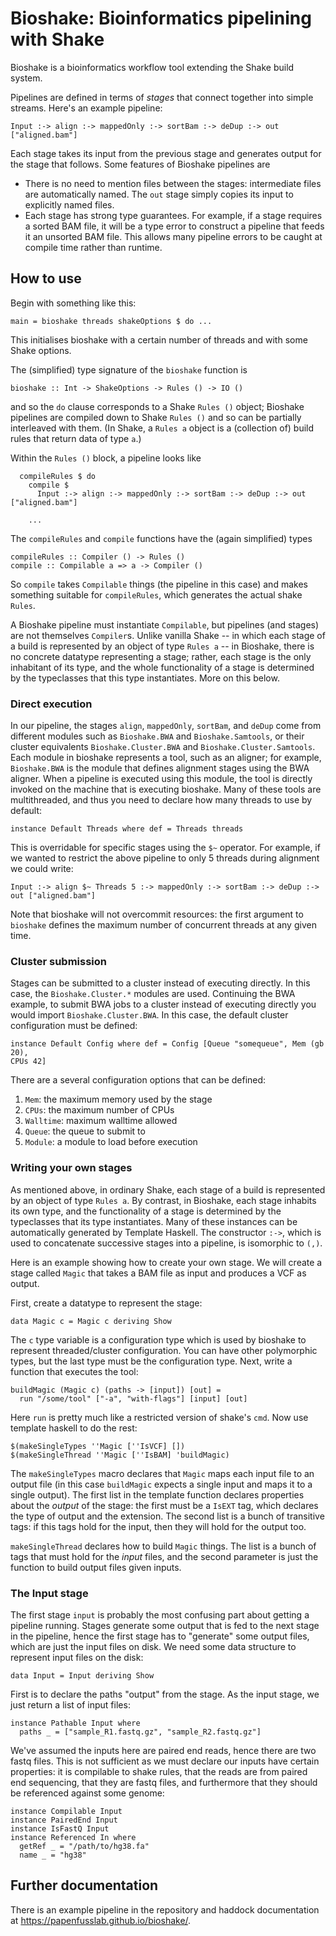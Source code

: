 # Bioshake: Bioinformatics pipelining with Shake

Bioshake is a bioinformatics workflow tool extending the Shake build system.

Pipelines are defined in terms of
_stages_ that connect together into simple streams. Here's an example pipeline:

    Input :-> align :-> mappedOnly :-> sortBam :-> deDup :-> out ["aligned.bam"]

Each stage takes its input from the previous stage and generates
output for the stage that follows. Some features of Bioshake pipelines are

-   There is no need to mention files between
    the stages: intermediate files are automatically named. The `out` stage 
    simply copies its input to explicitly named files. 
-   Each stage has strong type guarantees. For example, if a stage
    requires a sorted BAM file, it will be a type error to construct a pipeline that
    feeds it an unsorted BAM file. This allows many pipeline errors to be caught at
    compile time rather than runtime.

## How to use

Begin with something like this:

    main = bioshake threads shakeOptions $ do ...
    
This initialises bioshake with a certain number of threads and with some Shake
options. 

The (simplified) type signature of the `bioshake` function  is

    bioshake :: Int -> ShakeOptions -> Rules () -> IO ()
    
and so the `do` clause corresponds to a Shake `Rules ()` object; 
Bioshake pipelines are compiled down to Shake `Rules ()` and so can be partially
interleaved with them. (In Shake, a `Rules a` object is a (collection of) build rules that return data of type `a`.) 

Within the `Rules ()` block, a pipeline looks like

      compileRules $ do
        compile $ 
          Input :-> align :-> mappedOnly :-> sortBam :-> deDup :-> out ["aligned.bam"]
          
        ...

The `compileRules` and `compile` functions have the (again simplified) types

    compileRules :: Compiler () -> Rules ()
    compile :: Compilable a => a -> Compiler () 

So `compile` takes `Compilable` things (the pipeline in this case) and
makes something suitable for `compileRules`, which generates the actual shake
`Rules`.

A Bioshake pipeline must instantiate `Compilable`, but pipelines 
(and stages) are not themselves `Compiler`s. Unlike vanilla Shake -- in which
each stage of a build is represented by an object of type `Rules a` -- 
in Bioshake, there is no concrete datatype representing a stage; rather, 
each stage is the only inhabitant of its type, and the whole functionality 
of a stage is determined by the typeclasses that this type instantiates.
More on this below.

### Direct execution

In our pipeline, the stages `align`, `mappedOnly`, `sortBam`, and
`deDup` come from different modules such as `Bioshake.BWA` and
`Bioshake.Samtools`, or their cluster equivalents `Bioshake.Cluster.BWA` and
`Bioshake.Cluster.Samtools`. 
Each module in bioshake represents a tool, such as an aligner; for example, 
`Bioshake.BWA` is the module that defines alignment stages using the BWA aligner.
When a pipeline is executed using this module, the tool is directly invoked on
the machine that is executing bioshake. Many of these tools are multithreaded,
and thus you need to declare how many threads to use by default:

    instance Default Threads where def = Threads threads

This is overridable for specific stages using the `$~` operator. For example, if
we wanted to restrict the above pipeline to only 5 threads during alignment we
could write:

    Input :-> align $~ Threads 5 :-> mappedOnly :-> sortBam :-> deDup :-> out ["aligned.bam"]
    
Note that bioshake will not overcommit resources: the first argument to
`bioshake` defines the maximum number of concurrent threads at any given time.

### Cluster submission

Stages can be submitted to a cluster instead of executing directly. In this
case, the `Bioshake.Cluster.*` modules are used. Continuing the BWA example, to
submit BWA jobs to a cluster instead of executing directly you would import
`Bioshake.Cluster.BWA`. In this case, the default cluster configuration must be
defined:

    instance Default Config where def = Config [Queue "somequeue", Mem (gb 20),
    CPUs 42]
    
There are a several configuration options that can be defined:

1. `Mem`: the maximum memory used by the stage
2. `CPUs`: the maximum number of CPUs
3. `Walltime`: maximum walltime allowed
4. `Queue`: the queue to submit to
5. `Module`: a module to load before execution

### Writing your own stages

As mentioned above, in ordinary Shake, each stage of a build is represented by an object of
type `Rules a`. By contrast, in Bioshake, each stage inhabits its own type, and
the functionality of a stage is determined by the typeclasses 
that its type instantiates. Many of these instances can be automatically generated
by Template Haskell. The constructor `:->`, which is used to concatenate successive
stages into a pipeline, is isomorphic to `(,)`.

Here is an example showing how to create your own stage. We will
create a stage called `Magic` that takes a BAM file as input and
produces a VCF as output.

First, create a datatype to represent the stage:

    data Magic c = Magic c deriving Show
    
The `c` type variable is a configuration type which is used by bioshake to represent
threaded/cluster configuration. You can have other polymorphic types, but the
last type must be the configuration type. Next, write a function that executes
the tool:

    buildMagic (Magic c) (paths -> [input]) [out] =
      run "/some/tool" ["-a", "with-flags"] [input] [out]
  
Here `run` is pretty much like a restricted version of shake's `cmd`. Now use
template haskell to do the rest:

    $(makeSingleTypes ''Magic [''IsVCF] [])
    $(makeSingleThread ''Magic [''IsBAM] 'buildMagic)

The `makeSingleTypes` macro declares that `Magic` maps each input file to an output file (in
this case `buildMagic` expects a single input and maps it to a single output).
The first list in the template function declares properties about the _output_
of the stage: the first must be a `IsEXT` tag, which declares the type of output
and the extension. The second list is a bunch of transitive tags: if this tags
hold for the input, then they will hold for the output too.

`makeSingleThread` declares how to build `Magic` things. The list is a bunch of
tags that must hold for the _input_ files, and the second parameter is just the
function to build output files given inputs.

### The Input stage

The first stage `input` is probably the most confusing part about getting a
pipeline running. Stages generate some output that is fed to the next stage in
the pipeline, hence the first stage has to "generate" some output files, which
are just the input files on disk. We need some data structure to represent input
files on the disk:

    data Input = Input deriving Show
    
First is to declare the paths "output" from the stage. As the input stage, we
just return a list of input files:

    instance Pathable Input where
      paths _ = ["sample_R1.fastq.gz", "sample_R2.fastq.gz"]

We've assumed the inputs here are paired end reads, hence there are two fastq
files. This is not sufficient as we must declare our inputs have certain
properties: it is compilable to shake rules, that the reads are from paired end
sequencing, that they are fastq files, and furthermore that they should be
referenced against some genome:
    
    instance Compilable Input
    instance PairedEnd Input
    instance IsFastQ Input
    instance Referenced In where
      getRef _ = "/path/to/hg38.fa"
      name _ = "hg38"

## Further documentation

There is an example pipeline in the repository and haddock documentation
at <https://papenfusslab.github.io/bioshake/>.
